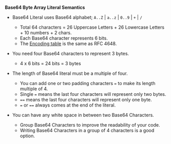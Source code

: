 **Base64 Byte Array Literal Semantics**

- Base64 Literal uses Base64 alphabet; `A..Z` | `a..z` | `0..9` | `+` | `/`
    - Total 64 characters = 26 Uppercase Letters + 26 Lowercase Letters + 10 numbers + 2 chars.
    - Each Base64 character represents 6 bits.
    - The [Encoding table](#base-64-encoding-table) is the same as RFC 4648.

- You need four Base64 characters to represent 3 bytes.
    - 4 x 6 bits = 24 bits = 3 bytes
- The length of Base64 literal must be a multiple of four.
    - You can add one or two padding characters `=` to make its length multiple of 4.
    - Single `=` means the last four characters will represent only two bytes.
    - `==` means the last four characters will represent only one byte.
    - `=` or `==` always comes at the end of the literal.
- You can have any white space in between two Base64 Characters.
    - Group Base64 Characters to improve the readability of your code.
    - Writing Base64 Characters in a group of 4 characters is a good option.
